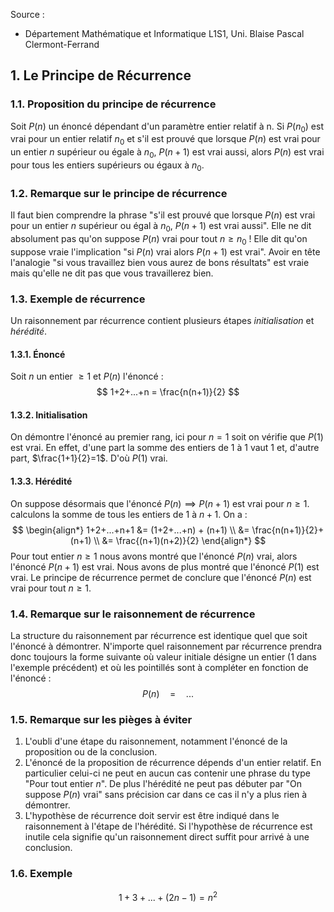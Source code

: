Source :
- Département Mathématique et Informatique L1S1, Uni. Blaise Pascal Clermont-Ferrand
## 1. Le Principe de Récurrence
### 1.1. Proposition du principe de récurrence
Soit $P(n)$ un énoncé dépendant d'un paramètre entier relatif à n. 
Si $P(n_0)$ est vrai pour un entier relatif $n_0$ et s'il est prouvé que lorsque $P(n)$ est vrai pour un entier $n$ supérieur ou égale à $n_0$, $P(n+1)$ est vrai aussi, alors $P(n)$ est vrai pour tous les entiers supérieurs ou égaux à $n_0$.

### 1.2. Remarque sur le principe de récurrence 
Il faut bien comprendre la phrase "s'il est prouvé que lorsque $P(n)$ est vrai pour un entier $n$ supérieur ou égal à $n_0$, $P(n+1)$ est vrai aussi". Elle ne dit absolument pas qu'on suppose $P(n)$ vrai pour tout $n \geq n_0$ ! Elle dit qu'on suppose vraie l'implication "si $P(n)$ vrai alors $P(n+1)$ est vrai". Avoir en tête l'analogie "si vous travaillez bien vous aurez de bons résultats" est vraie mais qu'elle ne dit pas que vous travaillerez bien.

### 1.3. Exemple de récurrence  
Un raisonnement par récurrence contient plusieurs étapes _initialisation_ et _hérédité_. 
#### 1.3.1. Énoncé 
Soit $n$ un entier $\geq 1$ et $P(n)$ l'énoncé :
$$
1+2+...+n = \frac{n(n+1)}{2}
$$
#### 1.3.2. Initialisation
On démontre l'énoncé au premier rang, ici pour $n=1$ soit on vérifie que $P(1)$ est vrai. En effet, d'une part la somme des entiers de 1 à 1 vaut 1 et, d'autre part, $\frac{1+1}{2}=1$. D'où $P(1)$ vrai.

#### 1.3.3. Hérédité
On suppose désormais que l'énoncé $P(n)\implies P(n+1)$ est vrai pour $n\geq 1$. calculons la somme de tous les entiers de $1$ à $n+1$. On a :
$$
\begin{align*}
1+2+...+n+1 &= (1+2+...+n) + (n+1) \\
			&= \frac{n(n+1)}{2}+(n+1) \\
			&= \frac{(n+1)(n+2)}{2}
\end{align*}
$$
Pour tout entier $n \geq 1$ nous avons montré que l'énoncé $P(n)$ vrai, alors l'énoncé $P(n+1)$ est vrai. Nous avons de plus montré que l'énoncé $P(1)$ est vrai. Le principe de récurrence permet de conclure que l'énoncé $P(n)$ est vrai pour tout $n\geq 1$.

### 1.4. Remarque sur le raisonnement de récurrence 
La structure du raisonnement par récurrence est identique quel que soit l'énoncé à démontrer. N'importe quel raisonnement par récurrence prendra donc toujours la forme suivante où valeur initiale désigne un entier (1 dans l'exemple précédent) et où les pointillés sont à compléter en fonction de l'énoncé :
$$
P(n) \quad = \quad ...
$$
### 1.5. Remarque sur les pièges à éviter 
1. L'oubli d'une étape du raisonnement, notamment l'énoncé de la proposition ou de la conclusion.
2. L'énoncé de la proposition de récurrence dépends d'un entier relatif. En particulier celui-ci ne peut en aucun cas contenir une phrase du type "Pour tout entier $n$". De plus l'hérédité ne peut pas débuter par "On suppose $P(n)$ vrai" sans précision car dans ce cas il n'y a plus rien à démontrer.
3. L'hypothèse de récurrence doit servir est être indiqué dans le raisonnement à l'étape de l'hérédité. Si l'hypothèse de récurrence est inutile cela signifie qu'un raisonnement direct suffit pour arrivé à une conclusion.

### 1.6. Exemple 
$$
1+3+...+(2n-1)=n^2
$$

